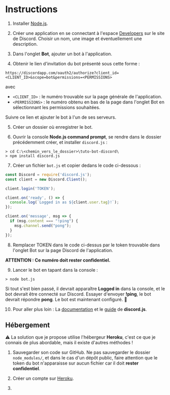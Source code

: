 # Instructions

1. Installer [Node.js](https://nodejs.org/en/).

2. Créer une application en se connectant à l'espace [Developers](https://discordapp.com/developers/applications/) sur le site de Discord. Choisir un nom, une image et éventuellement une description.

3. Dans l'onglet **Bot**, ajouter un bot à l'application.

4. Obtenir le lien d'invitation du bot présenté sous cette forme :

`https://discordapp.com/oauth2/authorize?client_id=<CLIENT_ID>&scope=bot&permissions=<PERMISSIONS>`

avec

* `<CLIENT_ID>` : le numéro trouvable sur la page générale de l'application.
* `<PERMISSIONS>` : le numéro obtenu en bas de la page dans l'onglet Bot en sélectionnant les permissions souhaitées.

Suivre ce lien et ajouter le bot à l'un de ses serveurs.

5. Créer un dossier où enregistrer le bot.

6. Ouvrir la console **Node.js command prompt**, se rendre dans le dossier précédemment créer, et installer `discord.js` :
```
> cd C:\<chemin_vers_le_dossier>\tuto-bot-discord\
> npm install discord.js
```

7. Créer un fichier `bot.js` et copier dedans le code ci-dessous :
```js
const Discord = require('discord.js');
const client = new Discord.Client();

client.login('TOKEN');

client.on('ready', () => {
  console.log(`Logged in as ${client.user.tag}!`);
});

client.on('message', msg => {
  if (msg.content === "!ping") {
    msg.channel.send("pong");
  }
});
```

8. Remplacer TOKEN dans le code ci-dessus par le token trouvable dans l'onglet Bot sur la page Discord de l'application.

**ATTENTION : Ce numéro doit rester confidentiel.**

9. Lancer le bot en tapant dans la console :
```
> node bot.js
```
Si tout s'est bien passé, il devrait apparaître **Logged in** dans la console, et le bot devrait être connecté sur Discord. Essayer d'envoyer **!ping**, le bot devrait répondre **pong**. Le bot est maintenant configuré. 👏

10. Pour aller plus loin : La [documentation](https://discord.js.org/#/docs/main/stable/general/welcome) et le [guide](https://discordjs.guide/) de **discord.js**.

## Hébergement

⚠ La solution que je propose utilise l'hébergeur **Heroku**, c'est ce que je connais de plus abordable, mais il existe d'autres méthodes ! 

1. Sauvegarder son code sur GitHub. Ne pas sauvegarder le dossier `node_modules/`, et dans le cas d'un dépôt public, faire attention que le token du bot n'apparaisse sur aucun fichier car il doit **rester confidentiel**.

2. Créer un compte sur [Heroku](https://www.heroku.com/).

3. 
